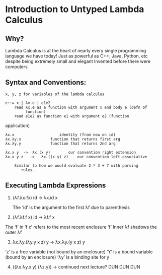 # Introduction to Untyped Lambda Calculus
## Why?
Lambda Calculus is at the heart of nearly every single programming language we have today!
Just as powerful as C++, Java, Python, etc despite being extremely small and elegant
Invented before there were computers

## Syntax and Conventions:
	x, y, z for variables of the lambda calculus
	
	e::= x | λx.e | e1e2
		read λx.e as a function with argument x and body e (defn of 
             function)
		read e1e2 as function e1 with argument e2 (function 
application)

	λx.x					identity (from now on id)
	λx.λy.x				function that returns first arg
 	λx.λy.y				function that returns 2nd arg
	
	λx.x y	-> 	λx.(x y) 		our convention right extension
	λx.x y z   ->   λx.((x y) z)	our convention left-associative

		Similar to how we would evaluate 2 * 3 + 7 with parsing 
           rules.

## Executing Lambda Expressions
1. (λf.λx.fx) id 
   -> λx.id x

	The ‘id’ is the argument to the first λf due to parenthesis

2. (λf.λf.f x) id
   -> λf.f x

The ‘f’ in ‘f x’ refers to the most recent enclosure ‘f’
Inner λf shadows the outer λf

3. λx.λy.(λy.y x z) y
   -> λx.λy.(y x z) y

‘z’ is a free variable (not bound by an enclosure)
‘Y’ is a bound variable (bound by an enclosure)
‘λy’ is a binding site for y

4. ((λx.λy.x y) (λz.y))
-> continued next lecture? DUN DUN DUN
